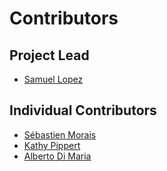 # Contributors

## Project Lead

* [Samuel Lopez](https://github.com/Samuelopez-ansys)

## Individual Contributors

* [Sébastien Morais](https://github.com/SMoraisAnsys)
* [Kathy Pippert](https://github.com/PipKat)
* [Alberto Di Maria](https://github.com/Alberto-DM)